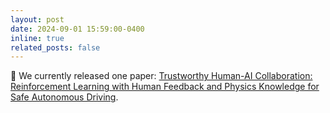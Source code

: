 ```yaml
---
layout: post
date: 2024-09-01 15:59:00-0400
inline: true
related_posts: false
---
```


📢 We currently released one paper: [Trustworthy Human-AI Collaboration: Reinforcement Learning with Human Feedback and Physics Knowledge for Safe Autonomous Driving](https://arxiv.org/abs/2409.00858). 